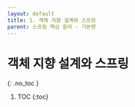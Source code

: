 ```yaml
---
layout: default
title: 1. 객체 지향 설계와 스프링
parent: 스프링 핵심 원리 - 기본편
---
```


# 객체 지향 설계와 스프링
{: .no_toc }

1. TOC
{:toc}